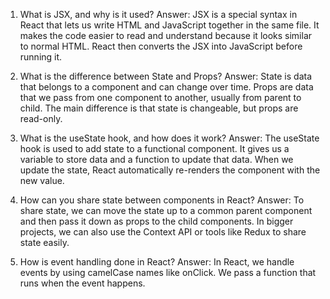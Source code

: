 1. What is JSX, and why is it used?
 Answer: JSX is a special syntax in React that lets us write HTML and JavaScript together in the same file. It makes the code easier to read and understand because it looks similar to normal HTML. React then converts the JSX into JavaScript before running it.

 2. What is the difference between State and Props?
 Answer: State is data that belongs to a component and can change over time. Props are data that we pass from one component to another, usually from parent to child. The main difference is that state is changeable, but props are read-only.
 3. What is the useState hook, and how does it work?
 Answer: The useState hook is used to add state to a functional component. It gives us a variable to store data and a function to update that data. When we update the state, React automatically re-renders the component with the new value.
4. How can you share state between components in React?
 Answer: To share state, we can move the state up to a common parent component and then pass it down as props to the child components. In bigger projects, we can also use the Context API or tools like Redux to share state easily.
5. How is event handling done in React?
 Answer: In React, we handle events by using camelCase names like onClick. We pass a function that runs when the event happens. 



